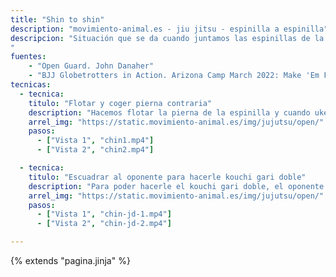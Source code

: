 ```yaml
---
title: "Shin to shin"
description: "movimiento-animal.es - jiu jitsu - espinilla a espinilla"
descripcion: "Situación que se da cuando juntamos las espinillas de la misma pierna. Atrapamos la rodilla de uke siempre con la misma mano con la que tenemos la espinilla puesto que de lo contrario le es muy fácil rotar para tomarnos la espalda. Pegamos nuestro rostro sobre su pierna. Pendiente Jd i passar darrera.
"
fuentes:
    - "Open Guard. John Danaher"
    - "BJJ Globetrotters in Action. Arizona Camp March 2022: Make 'Em Float Like A Butterfly (Sweep) with Zachary Miller"
tecnicas: 
  - tecnica:
    titulo: "Flotar y coger pierna contraria"
    description: "Hacemos flotar la pierna de la espinilla y cuando uke está en el aire, cogemos la pierna contrária, lo ponemos en suelo y le pasamos la guárdia. Para llevarlo al suelo ponemos el pie capturado entre nuestra piernas."
    arrel_img: "https://static.movimiento-animal.es/img/jujutsu/open/" 
    pasos:
      - ["Vista 1", "chin1.mp4"]
      - ["Vista 2", "chin2.mp4"]

  - tecnica:
    titulo: "Escuadrar al oponente para hacerle kouchi gari doble"
    description: "Para poder hacerle el kouchi gari doble, el oponente debe estar escuadrado. Si está con una pierna adelantada, le hacemos espinilla contra espinilla y, apoyando la otra mano en el suelo en diagonal, aproximamos la rodilla de uke hacia esta. Uke hará un paso y quedará escuadrado ante nosotros. En este momento, le hacemos el doble."
    arrel_img: "https://static.movimiento-animal.es/img/jujutsu/open/" 
    pasos:
      - ["Vista 1", "chin-jd-1.mp4"]
      - ["Vista 2", "chin-jd-2.mp4"]

---
```

{% extends  "pagina.jinja" %}